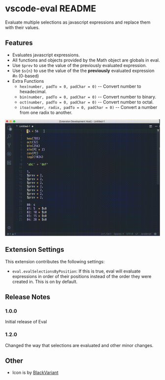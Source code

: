 # vscode-eval README

Evaluate multiple selections as javascript expressions and replace them with their values.

## Features

* Evaluates javascript expressions.
* All functions and objects provided by the Math object are globals in eval.
* Use `$prev` to use the value of the previously evaluated expression.
* Use `$s{n}` to use the value of the the __previously__ evaluated expression #`n` (0-based)
* Extra Functions
    * `hex(number, padTo = 0, padChar = 0)` -- Convert number to hexadecimal.
    * `bin(number, padTo = 0, padChar = 0)` -- Convert number to binary.
    * `oct(number, padTo = 0, padChar = 0)` -- Convert number to octal.
    * `itoa(number, radix, padTo = 0, padChar = 0)` -- Convert a number from one radix to another.

![Eval Usage](images/eval-video-demo-gif.gif)

## Extension Settings

This extension contributes the following settings:

* `eval.evalSelectionsByPosition`: If this is true, eval will evaluate expressions in order of their positions instead of the order they were created in. This is on by default.

## Release Notes

### 1.0.0

Initial release of Eval

### 1.2.0

Changed the way that selections are evaluated and other minor changes.

## Other
* Icon is by [BlackVariant](http://blackvariant.deviantart.com/)